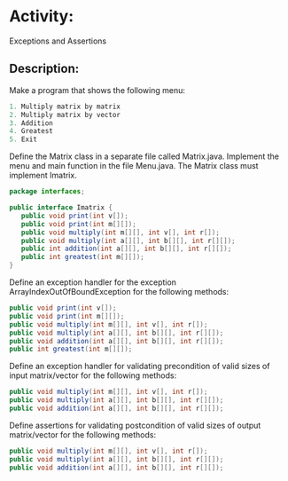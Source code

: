 # Activity: 
Exceptions and Assertions

## Description:
Make a program that shows the following menu:

```java
1. Multiply matrix by matrix
2. Multiply matrix by vector
3. Addition 
4. Greatest
5. Exit
```

Define the Matrix class in a separate file called Matrix.java. Implement the menu and main function in the file Menu.java. The Matrix class must implement Imatrix.

```java
package interfaces;

public interface Imatrix {
   public void print(int v[]);
   public void print(int m[][]);
   public void multiply(int m[][], int v[], int r[]);
   public void multiply(int a[][], int b[][], int r[][]);
   public int addition(int a[][], int b[][], int r[][]);
   public int greatest(int m[][]);
}
```

Define an exception handler for the exception ArrayIndexOutOfBoundException for the following methods:

```java
public void print(int v[]);
public void print(int m[][]);
public void multiply(int m[][], int v[], int r[]);
public void multiply(int a[][], int b[][], int r[][]);
public void addition(int a[][], int b[][], int r[][]);
public int greatest(int m[][]);
```

Define an exception handler for validating precondition of valid sizes of input matrix/vector for the following methods:

```java
public void multiply(int m[][], int v[], int r[]);
public void multiply(int a[][], int b[][], int r[][]);
public void addition(int a[][], int b[][], int r[][]);
```

Define assertions for validating postcondition of valid sizes of output matrix/vector for the following methods:

```java
public void multiply(int m[][], int v[], int r[]);
public void multiply(int a[][], int b[][], int r[][]);
public void addition(int a[][], int b[][], int r[][]);
```